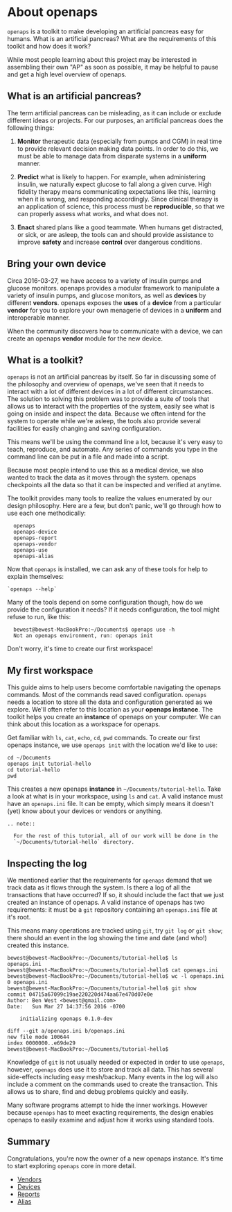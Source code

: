 
# About openaps

`openaps` is a toolkit to make developing an artificial pancreas easy
for humans.  What is an artificial pancreas?  What are the
requirements of this toolkit and how does it work?

While most people learning about this project may be interested in
assembling their own "AP" as soon as possible, it may be helpful to
pause and get a high level overview of openaps.


## What is an artificial pancreas?

The term artificial pancreas can be misleading, as it can include or
exclude different ideas or projects.  For our purposes, an artificial
pancreas does the following things:

1. **Monitor** therapeutic data (especially from pumps and CGM) in real time to
   provide relevant decision making data points.  In order to do this,
   we must be able to manage data from disparate systems in a
   **uniform** manner.

1. **Predict** what is likely to happen.
   For example, when administering insulin, we naturally expect
   glucose to fall along a given curve.
   High fidelity therapy means communicating expectations like this,
   learning when it is wrong, and responding accordingly.
   Since clinical therapy is an application of science, this process
   must be **reproducible**, so that we can properly assess what
   works, and what does not.

1. **Enact** shared plans like a good teammate.
   When humans get distracted, or sick, or are asleep, the tools can
   and should provide assistance to improve **safety** and increase
   **control** over dangerous conditions.

## Bring your own device

Circa 2016-03-27, we have access to a variety of insulin pumps and
glucose monitors.  openaps provides a modular framework to manipulate
a variety of insulin pumps, and glucose monitors, as well as
**devices** by different **vendors**.  openaps exposes the **uses** of
a **device** from a particular **vendor** for you to explore your own
menagerie of devices in a **uniform** and interoperable manner.

When the community discovers how to communicate with a device, we can
create an openaps **vendor** module for the new device.

## What is a toolkit?
`openaps` is not an artificial pancreas by itself.  So far in
discussing some of the philosophy and overview of openaps, we've seen
that it needs to interact with a lot of different devices in a lot of
different circumstances.  The solution to solving this problem was to
provide a suite of tools that allows us to interact with the
properties of the system, easily see what is going on inside and
inspect the data.  Because we often intend for the system to operate
while we're asleep, the tools also provide several facilities for
easily changing and saving configuration.

This means we'll be using the command line a lot, because it's very
easy to teach, reproduce, and automate.  Any series of commands you
type in the command line can be put in a file and made into a script.

Because most people intend to use this as a medical device, we also
wanted to track the data as it moves through the system.  openaps
checkpoints all the data so that it can be inspected and verified at
anytime.

The toolkit provides many tools to realize the values enumerated by
our design philosophy.  Here are a few, but don't panic, we'll go
through how to use each one methodically:

      openaps
      openaps-device
      openaps-report
      openaps-vendor
      openaps-use
      openaps-alias

Now that `openaps` is installed, we can ask any of these tools for
help to explain themselves:

    `openaps --help`

Many of the tools depend on some configuration though, how do we
provide the configuration it needs?  If it needs configuration, the
tool might refuse to run, like this:

      bewest@bewest-MacBookPro:~/Documents$ openaps use -h
      Not an openaps environment, run: openaps init

Don't worry, it's time to create our first workspace!

## My first workspace

This guide aims to help users become comfortable navigating the
openaps commands.  Most of the commands read saved configuration.
`openaps` needs a location to store all the data and configuration
generated as we explore.  We'll often refer to this location as your
**openaps instance**.  The toolkit helps you create an **instance** of
openaps on your computer.  We can think about this location as a
workspace for openaps.

Get familiar with `ls`, `cat`, `echo`, `cd`, `pwd` commands.
To create our first openaps instance, we use `openaps init` with the
location we'd like to use:

    cd ~/Documents
    openaps init tutorial-hello
    cd tutorial-hello
    pwd

This creates a new openaps **instance** in
`~/Documents/tutorial-hello`.  Take a look at what is in your
workspace, using `ls` and `cat`.  A valid instance must have an
`openaps.ini` file.  It can be empty, which simply means it doesn't
(yet) know about your devices or vendors or anything.

``` eval_rst
.. note::

  For the rest of this tutorial, all of our work will be done in the
  `~/Documents/tutorial-hello` directory.
```

## Inspecting the log
We mentioned earlier that the requirements for `openaps` demand that
we track data as it flows through the system.  Is there a log of all
the transactions that have occurred?  If so, it should include the
fact that we just created an instance of openaps.  A valid instance of
openaps has two requirements: it must be a `git` repository containing
an `openaps.ini` file at it's root.

This means many operations are tracked using `git`, try `git log` or `git
show`; there should an event in the log showing the time and date (and who!)
created this instance.

```
bewest@bewest-MacBookPro:~/Documents/tutorial-hello$ ls
openaps.ini
bewest@bewest-MacBookPro:~/Documents/tutorial-hello$ cat openaps.ini 
bewest@bewest-MacBookPro:~/Documents/tutorial-hello$ wc -l openaps.ini 
0 openaps.ini
bewest@bewest-MacBookPro:~/Documents/tutorial-hello$ git show
commit 04715a67099c19ae220220d474aa67e470d07e0e
Author: Ben West <bewest@gmail.com>
Date:   Sun Mar 27 14:37:56 2016 -0700

    initializing openaps 0.1.0-dev

diff --git a/openaps.ini b/openaps.ini
new file mode 100644
index 0000000..e69de29
bewest@bewest-MacBookPro:~/Documents/tutorial-hello$ 
```

Knowledge of `git` is not usually needed or expected in order to use
`openaps`, however, `openaps` does use it to store and track all data.
This has several side-effects including easy mesh/backup.  Many events
in the log will also include a comment on the commands used to create
the transaction.  This allows us to share, find and debug problems
quickly and easily.

Many software programs attempt to hide the inner workings. However
because `openaps` has to meet exacting requirements, the design
enables openaps to easily examine and adjust how it works using
standard tools.

## Summary

Congratulations, you're now the owner of a new openaps instance.  It's
time to start exploring `openaps` core in more detail.

  * [Vendors](core/vendors.md)
  * [Devices](core/devices.md)
  * [Reports](core/reports.md)
  * [Alias](core/alias.md)

